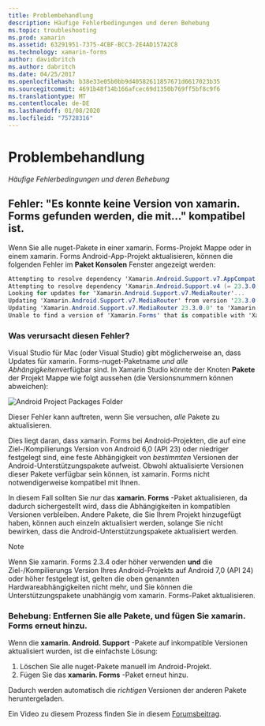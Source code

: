 ```yaml
---
title: Problembehandlung
description: Häufige Fehlerbedingungen und deren Behebung
ms.topic: troubleshooting
ms.prod: xamarin
ms.assetid: 63291951-7375-4CBF-BCC3-2E4AD157A2C8
ms.technology: xamarin-forms
author: davidbritch
ms.author: dabritch
ms.date: 04/25/2017
ms.openlocfilehash: b38e33e05b0bb9d40582611857671d6617023b35
ms.sourcegitcommit: 4691b48f14b166afcec69d1350b769ff5bf8c9f6
ms.translationtype: MT
ms.contentlocale: de-DE
ms.lasthandoff: 01/08/2020
ms.locfileid: "75728316"
---
```

# <a name="troubleshooting"></a>Problembehandlung

_Häufige Fehlerbedingungen und deren Behebung_

## <a name="error-unable-to-find-a-version-of-xamarinforms-compatible-with"></a>Fehler: "Es konnte keine Version von xamarin. Forms gefunden werden, die mit..." kompatibel ist.

Wenn Sie alle nuget-Pakete in einer xamarin. Forms-Projekt Mappe oder in einem xamarin. Forms Android-App-Projekt aktualisieren, können die folgenden Fehler im **Paket Konsolen** Fenster angezeigt werden:

```csharp
Attempting to resolve dependency 'Xamarin.Android.Support.v7.AppCompat (= 23.3.0.0)'.
Attempting to resolve dependency 'Xamarin.Android.Support.v4 (= 23.3.0.0)'.
Looking for updates for 'Xamarin.Android.Support.v7.MediaRouter'...
Updating 'Xamarin.Android.Support.v7.MediaRouter' from version '23.3.0.0' to '23.3.1.0' in project 'Todo.Droid'.
Updating 'Xamarin.Android.Support.v7.MediaRouter 23.3.0.0' to 'Xamarin.Android.Support.v7.MediaRouter 23.3.1.0' failed.
Unable to find a version of 'Xamarin.Forms' that is compatible with 'Xamarin.Android.Support.v7.MediaRouter 23.3.0.0'.
```

### <a name="what-causes-this-error"></a>Was verursacht diesen Fehler?

Visual Studio für Mac (oder Visual Studio) gibt möglicherweise an, dass Updates für xamarin. Forms-nuget-Paketname *und alle Abhängigkeiten*verfügbar sind. In Xamarin Studio könnte der Knoten **Pakete** der Projekt Mappe wie folgt aussehen (die Versionsnummern können abweichen):

![](images/updates-available.png "Android Project Packages Folder")

Dieser Fehler kann auftreten, wenn Sie versuchen, _alle_ Pakete zu aktualisieren.

Dies liegt daran, dass xamarin. Forms bei Android-Projekten, die auf eine Ziel-/Kompilierungs Version von Android 6,0 (API 23) oder niedriger festgelegt sind, eine feste Abhängigkeit von *bestimmten* Versionen der Android-Unterstützungspakete aufweist. Obwohl aktualisierte Versionen dieser Pakete verfügbar sein können, ist xamarin. Forms nicht notwendigerweise kompatibel mit Ihnen.

In diesem Fall sollten Sie _nur_ das **xamarin. Forms** -Paket aktualisieren, da dadurch sichergestellt wird, dass die Abhängigkeiten in kompatiblen Versionen verbleiben. Andere Pakete, die Sie Ihrem Projekt hinzugefügt haben, können auch einzeln aktualisiert werden, solange Sie nicht bewirken, dass die Android-Unterstützungspakete aktualisiert werden.

> [!NOTE]
> Wenn Sie xamarin. Forms 2.3.4 oder höher verwenden **und** die Ziel-/Kompilierungs Version Ihres Android-Projekts auf Android 7,0 (API 24) oder höher festgelegt ist, gelten die oben genannten Hardwareabhängigkeiten nicht mehr, und Sie können die Unterstützungspakete unabhängig vom xamarin. Forms-Paket aktualisieren.

### <a name="fix-remove-all-packages-and-re-add-xamarinforms"></a>Behebung: Entfernen Sie alle Pakete, und fügen Sie xamarin. Forms erneut hinzu.

Wenn die **xamarin. Android. Support** -Pakete auf inkompatible Versionen aktualisiert wurden, ist die einfachste Lösung:

1. Löschen Sie alle nuget-Pakete manuell im Android-Projekt.
2. Fügen Sie das **xamarin. Forms** -Paket erneut hinzu.

Dadurch werden automatisch die *richtigen* Versionen der anderen Pakete heruntergeladen.

Ein Video zu diesem Prozess finden Sie in diesem [Forumsbeitrag](https://forums.xamarin.com/discussion/comment/170012/#Comment_170012).
